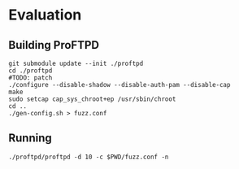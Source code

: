 # Evaluation

## Building ProFTPD
```
git submodule update --init ./proftpd
cd ./proftpd
#TODO: patch
./configure --disable-shadow --disable-auth-pam --disable-cap
make
sudo setcap cap_sys_chroot+ep /usr/sbin/chroot
cd ..
./gen-config.sh > fuzz.conf
```

## Running
```
./proftpd/proftpd -d 10 -c $PWD/fuzz.conf -n
```
